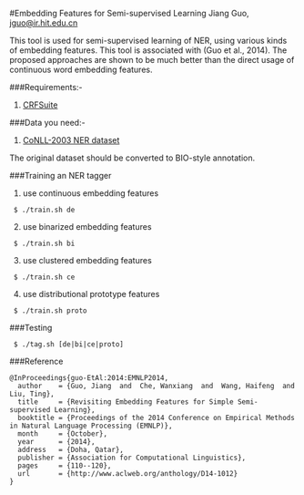 #Embedding Features for Semi-supervised Learning
Jiang Guo, jguo@ir.hit.edu.cn

This tool is used for semi-supervised learning of NER,
using various kinds of embedding features. This tool is
associated with (Guo et al., 2014). The proposed approaches
are shown to be much better than the direct usage of
continuous word embedding features.

###Requirements:-
1. [CRFSuite](https://github.com/chokkan/crfsuite)

###Data you need:-
1. [CoNLL-2003 NER dataset](http://www.clips.ua.ac.be/conll2003/ner/)

The original dataset should be converted to BIO-style annotation.

###Training an NER tagger
1. use continuous embedding features

``` $ ./train.sh de```

2. use binarized embedding features

``` $ ./train.sh bi```

3. use clustered embedding features

``` $ ./train.sh ce```

4. use distributional prototype features

``` $ ./train.sh proto```

###Testing

``` $ ./tag.sh [de|bi|ce|proto]```

###Reference

```
@InProceedings{guo-EtAl:2014:EMNLP2014,
  author    = {Guo, Jiang  and  Che, Wanxiang  and  Wang, Haifeng  and  Liu, Ting},
  title     = {Revisiting Embedding Features for Simple Semi-supervised Learning},
  booktitle = {Proceedings of the 2014 Conference on Empirical Methods in Natural Language Processing (EMNLP)},
  month     = {October},
  year      = {2014},
  address   = {Doha, Qatar},
  publisher = {Association for Computational Linguistics},
  pages     = {110--120},
  url       = {http://www.aclweb.org/anthology/D14-1012}
}
```
